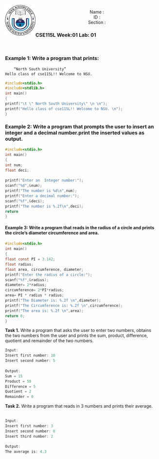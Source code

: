 <img src="./nsu-logo.png" align="left" width="100px" height="100px"/>
<p align="center">Name :<br>ID :<br>Section :<br>
</p>
<h3> CSE115L Week:01  Lab: 01</h1>
<br clear="left"/>


### Example 1: Write a program that prints:

        “North South University”
    Hello class of cse115L!! Welcome to NSU.

~~~~C
#include<stdio.h>
#include<stdlib.h>
int main()
{
printf("\t \" North South University\" \n \n");
printf("Hello class of cse115L!! Welcome to NSU. \n");
}
~~~~

### Example 2: Write a program that prompts the user to insert an integer and a decimal number.print the inserted values as output.

~~~~C
#include<stdio.h>
int main()
{
int num;
float deci;

printf("Enter an  Integer number:");
scanf("%d",&num);
printf("The number is %d\n",num);
printf("Enter a decimal number:");
scanf("%f",&deci);
printf("The number is %.2f\n",deci);
return
}
~~~~
<div style="page-break-after: always;"></div>

#### Example 3: Write a program that reads in the radius of a circle and prints the circle’s diameter circumference and area.

~~~~C
#include<stdio.h>
int main()
{
float const PI = 3.142;
float radius;
float area, circumference, diameter;
printf("Enter the radius of a circle:");
scanf("%f",&radius);
diameter= 2*radius;
circumference= 2*PI*radius;
area= PI * radius * radius;
printf("The Diameter is: %.2f \n",diameter);
printf("The Circumference is: %.2f \n",circumference);
printf("The area is: %.2f \n",area);
return 0;
}
~~~~

**Task 1.** Write a program that asks the user to enter two numbers, obtains the two numbers from the user and prints the sum, product, difference, quotient and remainder of the two numbers.


~~~~C
Input: 
Insert first number: 10
Insert second number: 5

Output:
Sum = 15
Product = 50
Difference = 5
Quotient = 2
Remainder = 0
~~~~~


**Task 2.** Write a program that reads in 3 numbers and prints their average.


~~~~C

Input: 
Insert first number: 3
Insert second number: 8
Insert third number: 2

Output:
The average is: 4.3
~~~~~